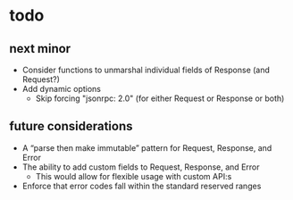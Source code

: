 # todo

## next minor

- Consider functions to unmarshal individual fields of Response (and Request?)
- Add dynamic options
  - Skip forcing "jsonrpc: 2.0" (for either Request or Response or both)

## future considerations

- A “parse then make immutable” pattern for Request, Response, and Error
- The ability to add custom fields to Request, Response, and Error
  - This would allow for flexible usage with custom API:s
- Enforce that error codes fall within the standard reserved ranges